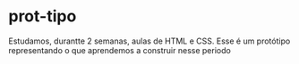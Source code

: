 # prot-tipo
Estudamos, durantte 2 semanas, aulas de HTML e CSS. Esse é um protótipo representando o que aprendemos a construir nesse periodo
